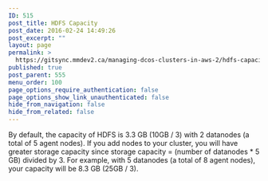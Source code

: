 ```yaml
---
ID: 515
post_title: HDFS Capacity
post_date: 2016-02-24 14:49:26
post_excerpt: ""
layout: page
permalink: >
  https://gitsync.mmdev2.ca/managing-dcos-clusters-in-aws-2/hdfs-capacity-2/
published: true
post_parent: 555
menu_order: 100
page_options_require_authentication: false
page_options_show_link_unauthenticated: false
hide_from_navigation: false
hide_from_related: false
---
```

By default, the capacity of HDFS is 3.3 GB (10GB / 3) with 2 datanodes (a total of 5 agent nodes). If you add nodes to your cluster, you will have greater storage capacity since storage capacity = (number of datanodes * 5 GB) divided by 3. For example, with 5 datanodes (a total of 8 agent nodes), your capacity will be 8.3 GB (25GB / 3).